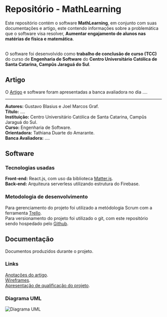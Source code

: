 # Repositório - MathLearning
Este repositório contém o software **MathLearning**, em conjunto com suas documentações e artigo, este contendo informações sobre a problemática que o software visa resolver, **Aumentar engajamento de alunos nas matérias de física e matemática**. <br><br>

O software foi desenvolvido como **trabalho de conclusão de curso (TCC)** do curso de **Engenharia de Software** do **Centro Universitário Católica de Santa Catarina, Campûs Jaraguá do Sul**.

## Artigo
O [Artigo](https://www.overleaf.com/read/khhvsthbhzpg) e software foram apresentadas a banca avaliadora no dia ....
 - - - -
**Autores:** Gustavo Blasius e Joel Marcos Graf. <br>
**Título:** .... <br>
**Instituição:** Centro Universitário Católica de Santa Catarina, Campûs Jaraguá do Sul. <br>
**Curso:** Engenharia de Software. <br>
**Orientadora:** Tathiana Duarte do Amarante. <br>
**Banca Avaliadora:** .... <br>

## Software
### Tecnologias usadas
**Front-end:** React.js, com uso da biblioteca [Matter.js](https://github.com/liabru/matter-js). <br>
**Back-end:** Arquiteura serverless utilizando estrutura do Firebase. <br>

### Metodologia de desenvolvimento
Para gerenciamento do projeto foi utilizado a metódologia Scrum com a ferramenta [Trello](https://trello.com/). <br>
Para versionamento do projeto foi utilizado o git, com este repositório sendo hospedado pelo [Github](https://github.com/zBlasius/math_learnin). <br>

## Documentação
Documentos produzidos durante o projeto.
### Links
[Anotações do artigo](https://docs.google.com/document/d/1sumGe37jRPCV64vbBFA1mbVIQoFD4BSlK9QBvWubvqU). <br>
[Wireframes](https://www.figma.com/file/Ok7kUrF53b6heZodKYGFnQ). <br>
[Apresentação de qualificação do projeto]([https://www.canva.com/design/DAFtfrO_XN0/KXTt9sT9QpFwzOCKuPE5yA/view?utm_content=DAFtfrO_XN0&utm_campaign=designshare&utm_medium=link&utm_source=publishsharelink](https://www.canva.com/design/DAFtfrO_XN0/KXTt9sT9QpFwzOCKuPE5yA/view?utm_content=DAFtfrO_XN0&utm_campaign=designshare&utm_medium=link&utm_source=publishsharelink)https://www.canva.com/design/DAFtfrO_XN0/KXTt9sT9QpFwzOCKuPE5yA/view?utm_content=DAFtfrO_XN0&utm_campaign=designshare&utm_medium=link&utm_source=publishsharelink). <br>
### Diagrama UML
![Diagrama UML](https://github.com/zBlasius/math_learning/assets/55204995/ce6abb6f-26c2-4670-bcae-f9dbaac4f850)
